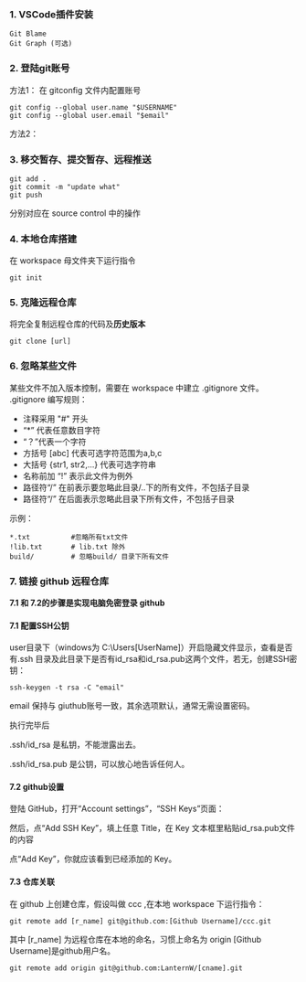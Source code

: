 ### 1. VSCode插件安装

``` 
Git Blame
Git Graph (可选)
```

### 2. 登陆git账号

方法1： 在 gitconfig 文件内配置账号
```
git config --global user.name "$USERNAME"
git config --global user.email "$email"
```

方法2：



### 3. 移交暂存、提交暂存、远程推送

```
git add .
git commit -m "update what"
git push
```

分别对应在 source control 中的操作

### 4. 本地仓库搭建

在 workspace 母文件夹下运行指令
```
git init
```

### 5. 克隆远程仓库
将完全复制远程仓库的代码及**历史版本**
```
git clone [url]
```

### 6. 忽略某些文件

某些文件不加入版本控制，需要在 workspace 中建立 .gitignore 文件。 .gitignore 编写规则：

+ 注释采用 "#" 开头
+ “*” 代表任意数目字符
+ “？”代表一个字符
+ 方括号 [abc] 代表可选字符范围为a,b,c
+ 大括号 {str1, str2,...} 代表可选字符串
+ 名称前加 “!” 表示此文件为例外
+ 路径符“/” 在前表示要忽略此目录/..下的所有文件，不包括子目录
+ 路径符“/” 在后面表示忽略此目录下所有文件，不包括子目录
  
示例：
```
*.txt          #忽略所有txt文件
!lib.txt       # lib.txt 除外
build/         # 忽略build/ 目录下所有文件
```
### 7. 链接 github 远程仓库   

**7.1 和 7.2的步骤是实现电脑免密登录 github**
#### 7.1 配置SSH公钥

user目录下（windows为 C:\Users\[UserName]）开启隐藏文件显示，查看是否有.ssh 目录及此目录下是否有id_rsa和id_rsa.pub这两个文件，若无，创建SSH密钥：
```
ssh-keygen -t rsa -C "email"
```
email 保持与 giuthub账号一致，其余选项默认，通常无需设置密码。

执行完毕后

.ssh/id_rsa 是私钥，不能泄露出去。

.ssh/id_rsa.pub 是公钥，可以放心地告诉任何人。

#### 7.2 github设置

登陆 GitHub，打开“Account settings”，“SSH Keys”页面：

然后，点“Add SSH Key”，填上任意 Title，在 Key 文本框里粘贴id_rsa.pub文件的内容

点“Add Key”，你就应该看到已经添加的 Key。

#### 7.3 仓库关联

在 github 上创建仓库，假设叫做 ccc ,在本地 workspace 下运行指令：
```
git remote add [r_name] git@github.com:[Github Username]/ccc.git
```
其中 [r_name] 为远程仓库在本地的命名，习惯上命名为 origin
[Github Username]是github用户名。
```
git remote add origin git@github.com:LanternW/[cname].git
```




